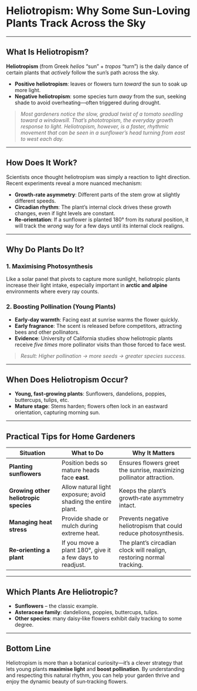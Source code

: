 # Heliotropism: Why Some Sun‑Loving Plants Track Across the Sky

---

## What Is Heliotropism?

**Heliotropism** (from Greek *helios* “sun” + *tropos* “turn”) is the daily dance of certain plants that *actively* follow the sun’s path across the sky.  
- **Positive heliotropism**: leaves or flowers turn *toward* the sun to soak up more light.  
- **Negative heliotropism**: some species turn *away* from the sun, seeking shade to avoid overheating—often triggered during drought.

> *Most gardeners notice the slow, gradual twist of a tomato seedling toward a windowsill. That’s phototropism, the everyday growth response to light. Heliotropism, however, is a faster, rhythmic movement that can be seen in a sunflower’s head turning from east to west each day.*

---

## How Does It Work?

Scientists once thought heliotropism was simply a reaction to light direction. Recent experiments reveal a more nuanced mechanism:

- **Growth‑rate asymmetry**: Different parts of the stem grow at slightly different speeds.
- **Circadian rhythm**: The plant’s internal clock drives these growth changes, even if light levels are constant.
- **Re‑orientation**: If a sunflower is planted 180° from its natural position, it will track the *wrong* way for a few days until its internal clock realigns.

---

## Why Do Plants Do It?

### 1. Maximising Photosynthesis  
Like a solar panel that pivots to capture more sunlight, heliotropic plants increase their light intake, especially important in **arctic and alpine** environments where every ray counts.

### 2. Boosting Pollination (Young Plants)  
- **Early‑day warmth**: Facing east at sunrise warms the flower quickly.
- **Early fragrance**: The scent is released before competitors, attracting bees and other pollinators.
- **Evidence**: University of California studies show heliotropic plants receive *five times* more pollinator visits than those forced to face west.

> *Result: Higher pollination → more seeds → greater species success.*

---

## When Does Heliotropism Occur?

- **Young, fast‑growing plants**: Sunflowers, dandelions, poppies, buttercups, tulips, etc.
- **Mature stage**: Stems harden; flowers often lock in an eastward orientation, capturing morning sun.

---

## Practical Tips for Home Gardeners

| Situation | What to Do | Why It Matters |
|-----------|------------|----------------|
| **Planting sunflowers** | Position beds so mature heads face **east**. | Ensures flowers greet the sunrise, maximizing pollinator attraction. |
| **Growing other heliotropic species** | Allow natural light exposure; avoid shading the entire plant. | Keeps the plant’s growth‑rate asymmetry intact. |
| **Managing heat stress** | Provide shade or mulch during extreme heat. | Prevents negative heliotropism that could reduce photosynthesis. |
| **Re‑orienting a plant** | If you move a plant 180°, give it a few days to readjust. | The plant’s circadian clock will realign, restoring normal tracking. |

---

## Which Plants Are Heliotropic?

- **Sunflowers** – the classic example.  
- **Asteraceae family**: dandelions, poppies, buttercups, tulips.  
- **Other species**: many daisy‑like flowers exhibit daily tracking to some degree.

---

## Bottom Line

Heliotropism is more than a botanical curiosity—it’s a clever strategy that lets young plants **maximise light** and **boost pollination**. By understanding and respecting this natural rhythm, you can help your garden thrive and enjoy the dynamic beauty of sun‑tracking flowers.